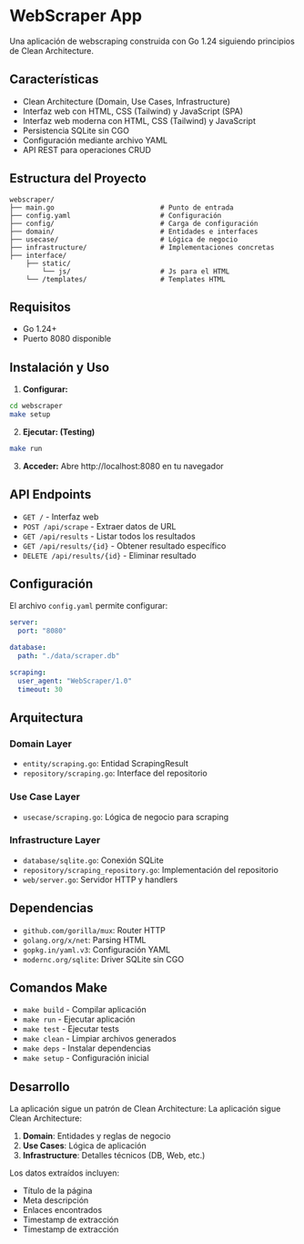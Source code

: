 # WebScraper App

Una aplicación de webscraping construida con Go 1.24 siguiendo principios de Clean Architecture.

## Características

- Clean Architecture (Domain, Use Cases, Infrastructure)
- Interfaz web con HTML, CSS (Tailwind) y JavaScript (SPA)
- Interfaz web moderna con HTML, CSS (Tailwind) y JavaScript
- Persistencia SQLite sin CGO
- Configuración mediante archivo YAML
- API REST para operaciones CRUD

## Estructura del Proyecto

```
webscraper/
├── main.go                          # Punto de entrada
├── config.yaml                      # Configuración
├── config/                          # Carga de configuración
├── domain/                          # Entidades e interfaces
├── usecase/                         # Lógica de negocio
├── infrastructure/                  # Implementaciones concretas
├── interface/
    ├── static/
        └── js/                      # Js para el HTML
    └── /templates/                  # Templates HTML
```

## Requisitos

- Go 1.24+
- Puerto 8080 disponible

## Instalación y Uso

1. **Configurar:**
```bash
cd webscraper
make setup
```

2. **Ejecutar: (Testing)**
```bash
make run
```

3. **Acceder:**
Abre http://localhost:8080 en tu navegador


## API Endpoints

- `GET /` - Interfaz web
- `POST /api/scrape` - Extraer datos de URL
- `GET /api/results` - Listar todos los resultados
- `GET /api/results/{id}` - Obtener resultado específico
- `DELETE /api/results/{id}` - Eliminar resultado

## Configuración

El archivo `config.yaml` permite configurar:

```yaml
server:
  port: "8080"

database:
  path: "./data/scraper.db"

scraping:
  user_agent: "WebScraper/1.0"
  timeout: 30
```

## Arquitectura

### Domain Layer
- `entity/scraping.go`: Entidad ScrapingResult
- `repository/scraping.go`: Interface del repositorio

### Use Case Layer
- `usecase/scraping.go`: Lógica de negocio para scraping

### Infrastructure Layer
- `database/sqlite.go`: Conexión SQLite
- `repository/scraping_repository.go`: Implementación del repositorio
- `web/server.go`: Servidor HTTP y handlers

## Dependencias

- `github.com/gorilla/mux`: Router HTTP
- `golang.org/x/net`: Parsing HTML
- `gopkg.in/yaml.v3`: Configuración YAML
- `modernc.org/sqlite`: Driver SQLite sin CGO

## Comandos Make

- `make build` - Compilar aplicación
- `make run` - Ejecutar aplicación
- `make test` - Ejecutar tests
- `make clean` - Limpiar archivos generados
- `make deps` - Instalar dependencias
- `make setup` - Configuración inicial

## Desarrollo

La aplicación sigue un patrón de Clean Architecture:
La aplicación sigue Clean Architecture:

1. **Domain**: Entidades y reglas de negocio
2. **Use Cases**: Lógica de aplicación
3. **Infrastructure**: Detalles técnicos (DB, Web, etc.)

Los datos extraídos incluyen:
- Título de la página
- Meta descripción
- Enlaces encontrados
- Timestamp de extracción
- Timestamp de extracción

